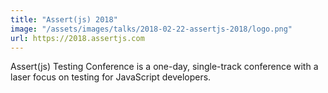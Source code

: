 ```yaml
---
title: "Assert(js) 2018"
image: "/assets/images/talks/2018-02-22-assertjs-2018/logo.png"
url: https://2018.assertjs.com
---
```


Assert(js) Testing Conference is a one-day, single-track conference with a laser
focus on testing for JavaScript developers.
